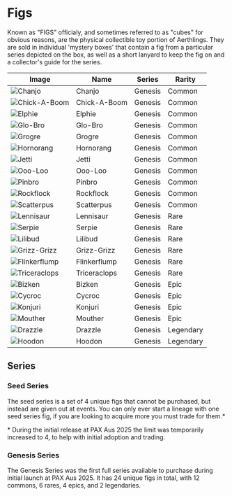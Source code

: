 # Figs

Known as "FIGS" officialy, and sometimes referred to as "cubes" for obvious reasons, are the physical collectible toy portion of Aerthlings.
They are sold in individual 'mystery boxes' that contain a fig from a particular series depicted on the box, as well as a short lanyard to keep the fig on and a collector's guide for the series.

|Image|Name|Series|Rarity
|-|-|-|-|
![Chanjo](https://aerthlings.com/static/dist/assets/chanjo.E4cbzkRM.png)|Chanjo|Genesis|Common
![Chick-A-Boom](https://aerthlings.com/static/dist/assets/chickaboom.CU8tlXkU.png)|Chick-A-Boom|Genesis|Common
![Elphie](https://aerthlings.com/static/dist/assets/elphie.CsD8aioA.png)|Elphie|Genesis|Common|s|
![Glo-Bro](https://aerthlings.com/static/dist/assets/glo-bro.B6CgvH6Q.png)|Glo-Bro|Genesis|Common
![Grogre](https://aerthlings.com/static/dist/assets/grogre.XweJfHyC.png)|Grogre|Genesis|Common
![Hornorang](https://aerthlings.com/static/dist/assets/hornarang.C1gfve8V.png)|Hornorang|Genesis|Common
![Jetti](https://aerthlings.com/static/dist/assets/jetti.DuPvOaxa.png)|Jetti|Genesis|Common
![Ooo-Loo](https://aerthlings.com/static/dist/assets/ooo-loo.BMYxPCCM.png)|Ooo-Loo|Genesis|Common
![Pinbro](https://aerthlings.com/static/dist/assets/pinbro.QhlheEFh.png)|Pinbro|Genesis|Common
![Rockflock](https://aerthlings.com/static/dist/assets/rockflock.BTIFNV4m.png)|Rockflock|Genesis|Common
![Scatterpus](https://aerthlings.com/static/dist/assets/scatterpus.BMLfhJWO.png)|Scatterpus|Genesis|Common
![Lennisaur](https://aerthlings.com/static/dist/assets/lennisaur.BboS2Gn7.png)|Lennisaur|Genesis|Rare
![Serpie](https://aerthlings.com/static/dist/assets/serpie.D1CWETL3.png)|Serpie|Genesis|Rare
![Lilibud](https://aerthlings.com/static/dist/assets/lilibud.YJkljSk-.png)|Lilibud|Genesis|Rare
![Grizz-Grizz](https://aerthlings.com/static/dist/assets/grizz-grizz.Cg1z770B.png)|Grizz-Grizz|Genesis|Rare
![Flinkerflump](https://aerthlings.com/static/dist/assets/flinkerflump.ZiNwxcD0.png)|Flinkerflump|Genesis|Rare
![Triceraclops](https://aerthlings.com/static/dist/assets/triceraclops.B7MNw8bn.png)|Triceraclops|Genesis|Rare
![Bizken](https://aerthlings.com/static/dist/assets/bizken.B6I4HfTj.png)|Bizken|Genesis|Epic
![Cycroc](https://aerthlings.com/static/dist/assets/cycroc.5GSk9tN-.png)|Cycroc|Genesis|Epic
![Konjuri](https://aerthlings.com/static/dist/assets/konjuri.Ce74eJxQ.png)|Konjuri|Genesis|Epic
![Mouther](https://aerthlings.com/static/dist/assets/mouthster.BIWbZIUD.png)|Mouther|Genesis|Epic
![Drazzle](https://aerthlings.com/static/dist/assets/drazzle.Cye9Nk0i.png)|Drazzle|Genesis|Legendary
![Hoodon](https://aerthlings.com/static/dist/assets/hoodon.BCOrvrhr.png)|Hoodon|Genesis|Legendary

## Series

### Seed Series

The seed series is a set of 4 unique figs that cannot be purchased, but instead are given out at events.
You can only ever start a lineage with one seed series fig, if you are looking to acquire more you must trade for them.*


\* During the initial release at PAX Aus 2025 the limit was temporarily increased to 4, to help with initial adoption and trading.

### Genesis Series

The Genesis Series was the first full series available to purchase during initial launch at PAX Aus 2025. It has 24 unique figs in total, with 12 commons, 6 rares, 4 epics, and 2 legendaries.
